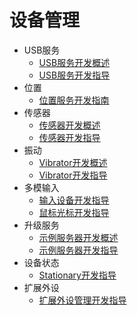 # 设备管理

- USB服务
  - [USB服务开发概述](usb-overview.md)
  - [USB服务开发指导](usb-guidelines.md)
- 位置
  - [位置服务开发指南](location-guidelines.md)
- 传感器
  - [传感器开发概述](sensor-overview.md)
  - [传感器开发指导](sensor-guidelines.md)
- 振动
  - [Vibrator开发概述](vibrator-overview.md)
  - [Vibrator开发指导](vibrator-guidelines.md)
- 多模输入
  - [输入设备开发指导](inputdevice-guidelines.md)
  - [鼠标光标开发指导](pointerstyle-guidelines.md)
- 升级服务
  - [示例服务器开发概述](sample-server-overview.md)
  - [示例服务器开发指导](sample-server-guidelines.md)
- 设备状态
  - [Stationary开发指导](stationary-guidelines.md)
- 扩展外设
  - [扩展外设管理开发指导](externaldevice-guidelines.md)
